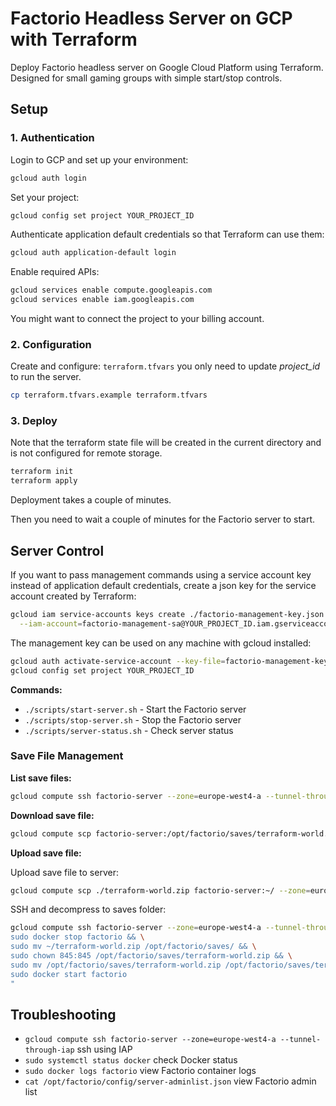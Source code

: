 # Factorio Headless Server on GCP with Terraform

Deploy Factorio headless server on Google Cloud Platform using Terraform. Designed for small gaming groups with simple
start/stop controls.

## Setup

### 1. Authentication

Login to GCP and set up your environment:

```bash
gcloud auth login
```

Set your project:

```bash
gcloud config set project YOUR_PROJECT_ID
```

Authenticate application default credentials so that Terraform can use them:

```bash
gcloud auth application-default login
```

Enable required APIs:

```bash
gcloud services enable compute.googleapis.com
gcloud services enable iam.googleapis.com
```

You might want to connect the project to your billing account.

### 2. Configuration

Create and configure: `terraform.tfvars` you only need to update _project_id_ to run the server.

```bash
cp terraform.tfvars.example terraform.tfvars
```

### 3. Deploy

Note that the terraform state file will be created in the current directory and is not configured for remote storage.

```bash
terraform init
terraform apply
```

Deployment takes a couple of minutes.

Then you need to wait a couple of minutes for the Factorio server to start.

## Server Control

If you want to pass management commands using a service account key instead of application default credentials, create a
json key for the service account created by Terraform:

```bash
gcloud iam service-accounts keys create ./factorio-management-key.json \
  --iam-account=factorio-management-sa@YOUR_PROJECT_ID.iam.gserviceaccount.com 
```

The management key can be used on any machine with gcloud installed:

```bash
gcloud auth activate-service-account --key-file=factorio-management-key.json
gcloud config set project YOUR_PROJECT_ID
```

**Commands:**

- `./scripts/start-server.sh` - Start the Factorio server
- `./scripts/stop-server.sh` - Stop the Factorio server
- `./scripts/server-status.sh` - Check server status

### Save File Management

**List save files:**
```bash
gcloud compute ssh factorio-server --zone=europe-west4-a --tunnel-through-iap --command="ls /opt/factorio/saves/"
```

**Download save file:**
```bash
gcloud compute scp factorio-server:/opt/factorio/saves/terraform-world.zip ./backup.zip --zone=europe-west4-a --tunnel-through-iap
```

**Upload save file:**

Upload save file to server:
```bash
gcloud compute scp ./terraform-world.zip factorio-server:~/ --zone=europe-west4-a --tunnel-through-iap
```

SSH and decompress to saves folder:
```bash
gcloud compute ssh factorio-server --zone=europe-west4-a --tunnel-through-iap --command="
sudo docker stop factorio && \
sudo mv ~/terraform-world.zip /opt/factorio/saves/ && \
sudo chown 845:845 /opt/factorio/saves/terraform-world.zip && \
sudo mv /opt/factorio/saves/terraform-world.zip /opt/factorio/saves/terraform-world.zip && \
sudo docker start factorio
"
```

## Troubleshooting

- `gcloud compute ssh factorio-server --zone=europe-west4-a --tunnel-through-iap` ssh using IAP
- `sudo systemctl status docker` check Docker status
- `sudo docker logs factorio` view Factorio container logs
- `cat /opt/factorio/config/server-adminlist.json` view Factorio admin list

